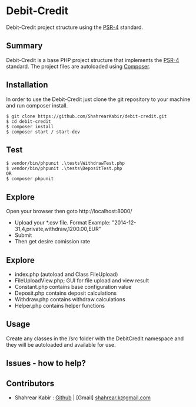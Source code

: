 # Debit-Credit
 
Debit-Credit project structure using the [PSR-4](http://www.php-fig.org/psr/psr-4/) standard.

## Summary

Debit-Credit is a base PHP project structure that implements the [PSR-4](http://www.php-fig.org/psr/psr-4/) standard.  The project files are autoloaded using [Composer](https://getcomposer.org/).

## Installation

In order to use the Debit-Credit just clone the git repository to your machine and run composer install.

```
$ git clone https://github.com/ShahrearKabir/debit-credit.git
$ cd debit-credit
$ composer install
$ composer start / start-dev
```

## Test
```
$ vendor/bin/phpunit .\tests\WithdrawTest.php
$ vendor/bin/phpunit .\tests\DepositTest.php
OR
$ composer phpunit
```
## Explore
Open your browser then goto http://localhost:8000/
- Upload your *.csv file. Format Example: "2014-12-31,4,private,withdraw,1200.00,EUR"
- Submit
- Then get desire comission rate

## Explore
- index.php (autoload and Class FileUpload)
- FileUploadView.php; GUI for file upload and view result
- Constant.php contains base configuration value
- Deposit.php contains deposit calculations
- Withdraw.php contains withdraw calculations
- Helper.php contains helper functions
## Usage
Create any classes in the /src folder with the DebitCredit namespace and they will be autoloaded and available for use.

## Issues - how to help?
<!-- If you find any bugs, issues errors or believe we could add further useful functionality let us know via the github [issues page](https://github.com/cringer/psr4-template/issues) for this project here - [https://github.com/cringer/psr4-template/issues](https://github.com/cringer/psr4-template/issues). -->

## Contributors
- Shahrear Kabir : [Github](https://github.com/ShahrearKabir) | [Gmail] shahrear.k@gmail.com